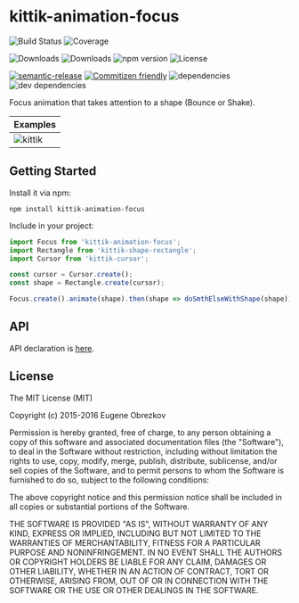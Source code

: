 # kittik-animation-focus

![Build Status](https://img.shields.io/travis/kittikjs/animation-focus.svg)
![Coverage](https://img.shields.io/coveralls/kittikjs/animation-focus.svg)

![Downloads](https://img.shields.io/npm/dm/kittik-animation-focus.svg)
![Downloads](https://img.shields.io/npm/dt/kittik-animation-focus.svg)
![npm version](https://img.shields.io/npm/v/kittik-animation-focus.svg)
![License](https://img.shields.io/npm/l/kittik-animation-focus.svg)

[![semantic-release](https://img.shields.io/badge/%20%20%F0%9F%93%A6%F0%9F%9A%80-semantic--release-e10079.svg)](https://github.com/semantic-release/semantic-release)
[![Commitizen friendly](https://img.shields.io/badge/commitizen-friendly-brightgreen.svg)](http://commitizen.github.io/cz-cli/)
![dependencies](https://img.shields.io/david/kittikjs/animation-focus.svg)
![dev dependencies](https://img.shields.io/david/dev/kittikjs/animation-focus.svg)

Focus animation that takes attention to a shape (Bounce or Shake).

| Examples |
| -------- |
| ![kittik](https://cloud.githubusercontent.com/assets/3625244/16448517/92f4cd08-3dfa-11e6-9983-5664187bd487.gif) |

## Getting Started

Install it via npm:

```shell
npm install kittik-animation-focus
```

Include in your project:

```javascript
import Focus from 'kittik-animation-focus';
import Rectangle from 'kittik-shape-rectangle';
import Cursor from 'kittik-cursor';

const cursor = Cursor.create();
const shape = Rectangle.create(cursor);

Focus.create().animate(shape).then(shape => doSmthElseWithShape(shape));
```

## API

API declaration is [here](./API.md).

## License

The MIT License (MIT)

Copyright (c) 2015-2016 Eugene Obrezkov

Permission is hereby granted, free of charge, to any person obtaining a copy
of this software and associated documentation files (the "Software"), to deal
in the Software without restriction, including without limitation the rights
to use, copy, modify, merge, publish, distribute, sublicense, and/or sell
copies of the Software, and to permit persons to whom the Software is
furnished to do so, subject to the following conditions:

The above copyright notice and this permission notice shall be included in all
copies or substantial portions of the Software.

THE SOFTWARE IS PROVIDED "AS IS", WITHOUT WARRANTY OF ANY KIND, EXPRESS OR
IMPLIED, INCLUDING BUT NOT LIMITED TO THE WARRANTIES OF MERCHANTABILITY,
FITNESS FOR A PARTICULAR PURPOSE AND NONINFRINGEMENT. IN NO EVENT SHALL THE
AUTHORS OR COPYRIGHT HOLDERS BE LIABLE FOR ANY CLAIM, DAMAGES OR OTHER
LIABILITY, WHETHER IN AN ACTION OF CONTRACT, TORT OR OTHERWISE, ARISING FROM,
OUT OF OR IN CONNECTION WITH THE SOFTWARE OR THE USE OR OTHER DEALINGS IN THE
SOFTWARE.
